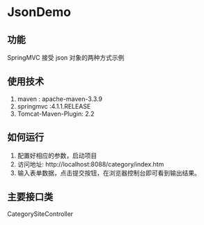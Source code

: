 # JsonDemo
## 功能
SpringMVC 接受 json 对象的两种方式示例

## 使用技术
1. maven : apache-maven-3.3.9
2. springmvc :4.1.1.RELEASE
3. Tomcat-Maven-Plugin: 2.2

## 如何运行
1. 配置好相应的参数，启动项目
2. 访问地址: http://localhost:8088/category/index.htm
3. 输入表单数据，点击提交按钮，在浏览器控制台即可看到输出结果。

## 主要接口类
CategorySiteController


